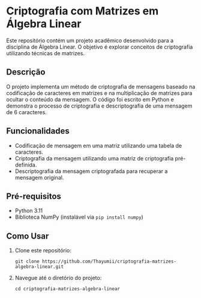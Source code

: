 # Criptografia com Matrizes em Álgebra Linear

Este repositório contém um projeto acadêmico desenvolvido para a disciplina de Álgebra Linear. O objetivo é explorar conceitos de criptografia utilizando técnicas de matrizes.

## Descrição

O projeto implementa um método de criptografia de mensagens baseado na codificação de caracteres em matrizes e na multiplicação de matrizes para ocultar o conteúdo da mensagem. O código foi escrito em Python e demonstra o processo de criptografia e descriptografia de uma mensagem de 6 caracteres.

## Funcionalidades

- Codificação de mensagem em uma matriz utilizando uma tabela de caracteres.
- Criptografia da mensagem utilizando uma matriz de criptografia pré-definida.
- Descriptografia da mensagem criptografada para recuperar a mensagem original.

## Pré-requisitos

- Python 3.11
- Biblioteca NumPy (instalável via `pip install numpy`)

## Como Usar

1. Clone este repositório:
   ```
   git clone https://github.com/Thayumii/criptografia-matrizes-algebra-linear.git
2. Navegue até o diretório do projeto:
   ```
   cd criptografia-matrizes-algebra-linear


